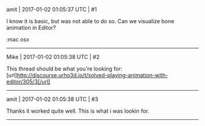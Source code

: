 amit | 2017-01-02 01:05:37 UTC | #1

I know it is basic, but was not able to do so.
Can we visualize bone animation in Editor?


:mac osx

-------------------------

Mike | 2017-01-02 01:05:38 UTC | #2

This thread should be what you're looking for: [url]http://discourse.urho3d.io/t/solved-playing-animation-with-editor/305/3[/url]

-------------------------

amit | 2017-01-02 01:05:38 UTC | #3

Thanks it worked quite well. This is what i was lookin for.

-------------------------

